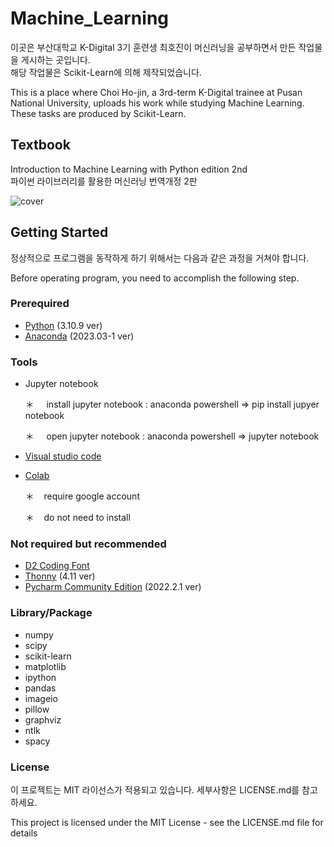 # Machine_Learning
이곳은 부산대학교 K-Digital 3기 훈련생 최호진이 머신러닝을 공부하면서 만든 작업물을 게시하는 곳입니다.<br/>
해당 작업물은 Scikit-Learn에 의해 제작되었습니다.

This is a place where Choi Ho-jin, a 3rd-term K-Digital trainee at Pusan National University, uploads his work while studying Machine Learning.<br/>
These tasks are produced by Scikit-Learn.


## Textbook
Introduction to Machine Learning with Python edition 2nd <br/>
파이썬 라이브러리를 활용한 머신러닝 번역개정 2판


![cover](https://github.com/Gansaw/Machine_Learning/assets/86204430/2ca82d24-dafc-40fa-ab32-9f88ebe0f150)


## Getting Started
정상적으로 프로그램을 동작하게 하기 위해서는 다음과 같은 과정을 거쳐야 합니다.

Before operating program, you need to accomplish the following step.


### Prerequired
+ [Python](https://www.python.org/downloads/release/python-3109/) (3.10.9 ver)
+ [Anaconda](https://www.anaconda.com/download) (2023.03-1 ver)


### Tools
+ Jupyter notebook
  
    ＊  &nbsp;  &nbsp;  install jupyter notebook : anaconda powershell => pip install jupyer notebook

    ＊  &nbsp;  &nbsp;  open jupyter notebook : anaconda powershell => jupyter notebook
       
+ [Visual studio code](https://code.visualstudio.com/download)
+ [Colab](https://colab.research.google.com/?utm_source=scs-index)

    ＊ &nbsp;&nbsp; require google account
  
    ＊ &nbsp;&nbsp; do not need to install
  

### Not required but recommended
+ [D2 Coding Font](https://github.com/naver/d2codingfont)
+ [Thonny](https://thonny.org/) (4.11 ver)
+ [Pycharm Community Edition](https://www.jetbrains.com/pycharm/download/?section=windows) (2022.2.1 ver)


### Library/Package
+ numpy
+ scipy
+ scikit-learn
+ matplotlib
+ ipython
+ pandas
+ imageio
+ pillow
+ graphviz
+ ntlk
+ spacy

### License
이 프로젝트는 MIT 라이선스가 적용되고 있습니다. 세부사항은 LICENSE.md를 참고하세요.

This project is licensed under the MIT License - see the LICENSE.md file for details
